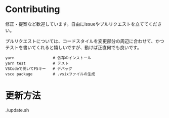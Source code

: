# Contributing

修正・提案など歓迎しています。自由にissueやプルリクエストを立ててください。

プルリクエストについては、コードスタイルを変更部分の周辺に合わせて、かつテストを書いてくれると嬉しいですが、動けば正直何でも良いです。

```shell
yarn                 # 依存のインストール
yarn test            # テスト
VSCodeで開いてF5キー   # デバッグ
vsce package         # .vsixファイルの生成
```

# 更新方法
./update.sh
